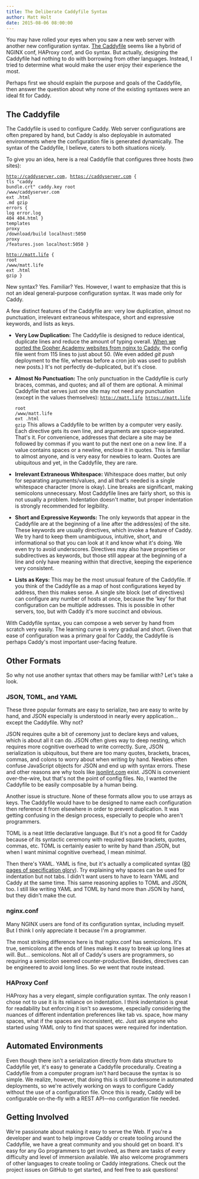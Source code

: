 ```yaml
---
title: The Deliberate Caddyfile Syntax
author: Matt Holt
date: 2015-08-06 08:00:00
---
```


You may have rolled your eyes when you saw a new web server with another new configuration syntax. [The Caddyfile](https://caddyserver.com/docs/caddyfile) seems like a hybrid of NGINX conf, HAProxy conf, and Go syntax. But actually, designing the Caddyfile had nothing to do with borrowing from other languages. Instead, I tried to determine what would make the user enjoy their experience the most.

Perhaps first we should explain the purpose and goals of the Caddyfile, then answer the question about why none of the existing syntaxes were an ideal fit for Caddy.


## The Caddyfile

The Caddyfile is used to configure Caddy. Web server configurations are often prepared by hand, but Caddy is also deployable in automated environments where the configuration file is generated dynamically. The syntax of the Caddyfile, I believe, caters to both situations nicely.

To give you an idea, here is a real Caddyfile that configures three hosts (two sites):

<code class="block"><span class="hl-vhost">http://caddyserver.com, https://caddyserver.com</span> {
	<span class="hl-directive">tls</span>  <span class="hl-arg">"caddy bundle.crt" caddy.key</span>
	<span class="hl-directive">root</span> <span class="hl-arg">/www/caddyserver.com</span>
	<span class="hl-directive">ext</span>  <span class="hl-arg">.html .md</span>
	<span class="hl-directive">gzip</span>
	<span class="hl-directive">errors</span> {
		<span class="hl-subdirective">log</span> error.log
		<span class="hl-subdirective">404</span> 404.html
	}
	<span class="hl-directive">templates</span>
	<span class="hl-directive">proxy</span> <span class="hl-arg">/download/build localhost:5050</span>
	<span class="hl-directive">proxy</span> <span class="hl-arg">/features.json  localhost:5050</span>
}<br>
<span class="hl-vhost">http://matt.life</span> {
	<span class="hl-directive">root</span> <span class="hl-arg">/www/matt.life</span>
	<span class="hl-directive">ext</span>  <span class="hl-arg">.html</span>
	<span class="hl-directive">gzip</span>
}</code>

New syntax? Yes. Familiar? Yes. However, I want to emphasize that this is not an ideal general-purpose configuration syntax. It was made only for Caddy.

A few distinct features of the Caddyfile are: very low duplication, almost no punctuation, irrelevant extraneous whitespace, short and expressive keywords, and lists as keys.

- **Very Low Duplication:** The Caddyfile is designed to reduce identical, duplicate lines and reduce the amount of typing overall. [When we ported the Gopher Academy websites from nginx to Caddy](http://blog.gopheracademy.com/caddy-a-look-inside/), the config file went from 115 lines to just about 50. (We even added *git push* deployment to the file, whereas before a cron job was used to publish new posts.) It's not perfectly de-duplicated, but it's close.

- **Almost No Punctuation:** The only punctuation in the Caddyfile is curly braces, commas, and quotes; and all of them are optional. A minimal Caddyfile that serves just one site may not need any punctuation (except in the values themselves):
	<code class="block"><span class="hl-vhost">http://matt.life https://matt.life</span><br>
	<span class="hl-directive">root</span> <span class="hl-arg">/www/matt.life</span>
	<span class="hl-directive">ext</span>  <span class="hl-arg">.html</span>
	<span class="hl-directive">gzip</span></code>
This allows a Caddyfile to be written by a computer very easily. Each directive gets its own line, and arguments are space-separated. That's it. For convenience, addresses that declare a site may be followed by commas if you want to put the next one on a new line. If a value contains spaces or a newline, enclose it in quotes. This is familiar to almost anyone, and is very easy for newbies to learn. Quotes are ubiquitous and yet, in the Caddyfile, they are rare.

- **Irrelevant Extraneous Whitespace:** Whitespace does matter, but only for separating arguments/values, and all that's needed is a single whitespace character (more is okay). Line breaks are significant, making semicolons unnecessary. Most Caddyfile lines are fairly short, so this is not usually a problem. Indentation doesn't matter, but proper indentation is strongly recommended for legibility.

- **Short and Expressive Keywords:** The only keywords that appear in the Caddyfile are at the beginning of a line after the address(es) of the site. These keywords are usually directives, which invoke a feature of Caddy. We try hard to keep them unambiguous, intuitive, short, and informational so that you can look at it and know what it's doing. We even try to avoid underscores. Directives may also have properties or subdirectives as keywords, but those still appear at the beginning of a line and only have meaning within that directive, keeping the experience very consistent.

- **Lists as Keys:** This may be the most unusual feature of the Caddyfile. If you think of the Caddyfile as a map of host configurations keyed by address, then this makes sense. A single site block (set of directives) can configure any number of hosts at once, because the 'key' for that configuration can be multiple addresses. This is possible in other servers, too, but with Caddy it's more succinct and obvious.

With Caddyfile syntax, you can compose a web server by hand from scratch very easily. The learning curve is very gradual and short. Given that ease of configuration was a primary goal for Caddy, the Caddyfile is perhaps Caddy's most important user-facing feature.


## Other Formats

So why not use another syntax that others may be familiar with? Let's take a look.

### JSON, TOML, and YAML

These three popular formats are easy to serialize, two are easy to write by hand, and JSON especially is understood in nearly every application... except the Caddyfile. Why not?

JSON requires quite a bit of ceremony just to declare keys and values, which is about all it can do. JSON often gives way to deep nesting, which requires more cognitive overhead to write correctly. Sure, JSON serialization is ubiquitous, but there are too many quotes, brackets, braces, commas, and colons to worry about when writing by hand. Newbies often confuse JavaScript objects for JSON and end up with syntax errors. These and other reasons are why tools like [jsonlint.com](http://jsonlint.com) exist. JSON is convenient over-the-wire, but that's not the point of config files. No, I wanted the Caddyfile to be easily composable by a human being.

Another issue is structure. None of these formats allow you to use arrays as keys. The Caddyfile would have to be designed to name each configuration then reference it from elsewhere in order to prevent duplication. It was getting confusing in the design process, especially to people who aren't programmers.

TOML is a neat little declarative language. But it's not a good fit for Caddy because of its syntactic ceremony with required square brackets, quotes, commas, etc. TOML is certainly easier to write by hand than JSON, but when I want minimal cognitive overhead, I mean *minimal*.

Then there's YAML. YAML is fine, but it's actually a complicated syntax ([80 pages of specification glory](http://yaml.org/spec/1.2/spec.html)). Try explaining why spaces can be used for indentation but not tabs. I didn't want users to have to learn YAML and Caddy at the same time. This same reasoning applies to TOML and JSON, too. I still like writing YAML and TOML by hand more than JSON by hand, but they didn't make the cut.

### nginx.conf

Many NGINX users are fond of its configuration syntax, including myself. But I think I only appreciate it because I'm a programmer.

The most striking difference here is that nginx.conf has semicolons. It's true, semicolons at the ends of lines makes it easy to break up long lines at will. But... semicolons. Not all of Caddy's users are programmers, so requiring a semicolon seemed counter-productive. Besides, directives can be engineered to avoid long lines. So we went that route instead.

### HAProxy Conf

HAProxy has a very elegant, simple configuration syntax. The only reason I chose not to use it is its reliance on indentation. I think indentation is great for readability but enforcing it isn't so awesome, especially considering the nuances of different indentation preferences like tab vs. space, how many spaces, what if the spaces are inconsistent, etc. Just ask anyone who started using YAML only to find that spaces were required for indentation.


## Automated Environments

Even though there isn't a serialization directly from data structure to Caddyfile yet,  it's easy to generate a Caddyfile procedurally. Creating a Caddyfile from a computer program isn't hard because the syntax is so simple. We realize, however, that doing this is still burdensome in automated deployments, so we're actively working on ways to configure Caddy without the use of a configuration file. Once this is ready, Caddy will be configurable on-the-fly with a REST API&mdash;no configuration file needed.


## Getting Involved

We're passionate about making it easy to serve the Web. If you're a developer and want to help improve Caddy or create tooling around the Caddyfile, we have a great community and you should get on board. It's easy for any Go programmers to get involved, as there are tasks of every difficulty and level of immersion available. We also welcome programmers of other languages to create tooling or Caddy integrations. Check out the project issues on GitHub to get started, and feel free to ask questions!
